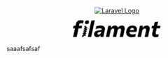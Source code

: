 <p align="center"><a href="https://laravel.com" target="_blank"><img src="https://raw.githubusercontent.com/laravel/art/master/logo-lockup/5%20SVG/2%20CMYK/1%20Full%20Color/laravel-logolockup-cmyk-red.svg" width="400" alt="Laravel Logo"></a></p>
<p align="center"><a href="https://filamentphp.com/" target="_blank"><img src="./public/filament.png" width="200" alt="Filament Logo"></a></p>
saaafsafsaf
